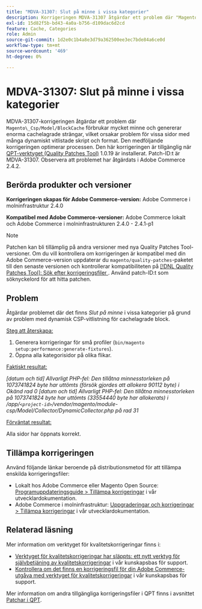 ```yaml
---
title: "MDVA-31307: Slut på minne i vissa kategorier"
description: Korrigeringen MDVA-31307 åtgärdar ett problem där "Magento\_Csp/Model/BlockCache" förbrukar mycket minne och genererar enorma cachelagrade strängar, vilket orsakar problem för vissa sidor med många dynamiskt vitlistade skript och format. Den medföljande korrigeringen optimerar processen. Den här korrigeringen är tillgänglig när [QPT-verktyget (Quality Patches Tool)](/help/announcements/adobe-commerce-announcements/magento-quality-patches-released-new-tool-to-self-serve-quality-patches.md) 1.0.19 är installerat. Patch-ID:t är MDVA-31307. Observera att problemet har åtgärdats i Adobe Commerce 2.4.2.
exl-id: 15d82f5b-bd43-4a0a-b756-d109dac6d2cd
feature: Cache, Categories
role: Admin
source-git-commit: 1d2e0c1b4a8e3d79a362500ee3ec7bde84a6ce0d
workflow-type: tm+mt
source-wordcount: '469'
ht-degree: 0%

---
```


# MDVA-31307: Slut på minne i vissa kategorier

MDVA-31307-korrigeringen åtgärdar ett problem där `Magento\_Csp/Model/BlockCache` förbrukar mycket minne och genererar enorma cachelagrade strängar, vilket orsakar problem för vissa sidor med många dynamiskt vitlistade skript och format. Den medföljande korrigeringen optimerar processen. Den här korrigeringen är tillgänglig när [QPT-verktyget (Quality Patches Tool)](/help/announcements/adobe-commerce-announcements/magento-quality-patches-released-new-tool-to-self-serve-quality-patches.md) 1.0.19 är installerat. Patch-ID:t är MDVA-31307. Observera att problemet har åtgärdats i Adobe Commerce 2.4.2.

## Berörda produkter och versioner

**Korrigeringen skapas för Adobe Commerce-version:** Adobe Commerce i molninfrastruktur 2.4.0

**Kompatibel med Adobe Commerce-versioner:** Adobe Commerce lokalt och Adobe Commerce i molninfrastrukturen 2.4.0 - 2.4.1-p1

>[!NOTE]
>
>Patchen kan bli tillämplig på andra versioner med nya Quality Patches Tool-versioner. Om du vill kontrollera om korrigeringen är kompatibel med din Adobe Commerce-version uppdaterar du `magento/quality-patches`-paketet till den senaste versionen och kontrollerar kompatibiliteten på [[!DNL Quality Patches Tool]: Sök efter korrigeringsfiler ](https://devdocs.magento.com/quality-patches/tool.html#patch-grid). Använd patch-ID:t som söknyckelord för att hitta patchen.

## Problem

Åtgärdar problemet där det finns *Slut på minne* i vissa kategorier på grund av problem med dynamisk CSP-vitlistning för cachelagrade block.

<u>Steg att återskapa:</u>

1. Generera korrigeringar för små profiler (`bin/magento setup:performance:generate-fixtures`).
1. Öppna alla kategorisidor på olika flikar.

<u>Faktiskt resultat:</u>

*[datum och tid] Allvarligt PHP-fel: Den tillåtna minnesstorleken på 1073741824 byte har uttömts (försök gjordes att allokera 90112 byte) i Okänd rad 0
[datum och tid] Allvarligt PHP-fel: Den tillåtna minnesstorleken på 1073741824 byte har uttömts (33554440 byte har allokerats) i /app/`<project-id>`/vendor/magento/module-csp/Model/Collector/DynamicCollector.php på rad 31*

<u>Förväntat resultat:</u>

Alla sidor har öppnats korrekt.

## Tillämpa korrigeringen

Använd följande länkar beroende på distributionsmetod för att tillämpa enskilda korrigeringsfiler:

* Lokalt hos Adobe Commerce eller Magento Open Source: [Programuppdateringsguide > Tillämpa korrigeringar](https://devdocs.magento.com/guides/v2.4/comp-mgr/patching/mqp.html) i vår utvecklardokumentation.
* Adobe Commerce i molninfrastruktur: [Uppgraderingar och korrigeringar > Tillämpa korrigeringar](https://devdocs.magento.com/cloud/project/project-patch.html) i vår utvecklardokumentation.

## Relaterad läsning

Mer information om verktyget för kvalitetskorrigeringar finns i:

* [Verktyget för kvalitetskorrigeringar har släppts: ett nytt verktyg för självbetjäning av kvalitetskorrigeringar](/help/announcements/adobe-commerce-announcements/magento-quality-patches-released-new-tool-to-self-serve-quality-patches.md) i vår kunskapsbas för support.
* [Kontrollera om det finns en korrigeringsfil för din Adobe Commerce-utgåva med verktyget för kvalitetskorrigeringar](/help/support-tools/patches-available-in-qpt-tool/check-patch-for-magento-issue-with-magento-quality-patches.md) i vår kunskapsbas för support.

Mer information om andra tillgängliga korrigeringsfiler i QPT finns i avsnittet [Patchar i QPT](https://support.magento.com/hc/en-us/sections/360010506631-Patches-available-in-MQP-tool-).
